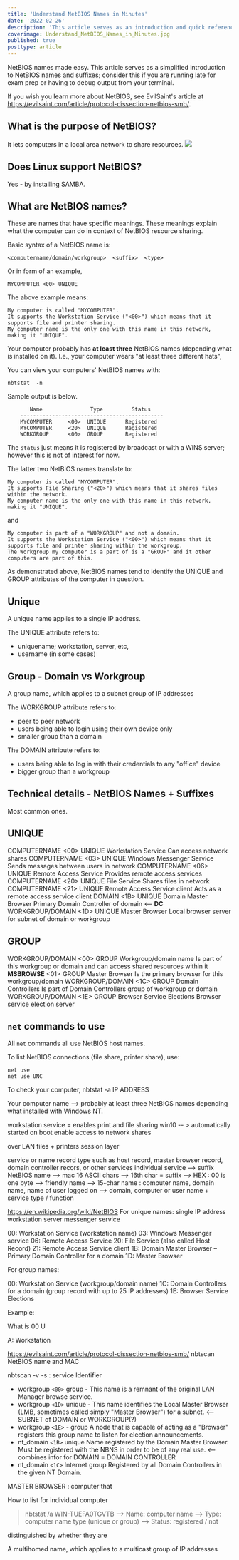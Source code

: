 ```yaml
---
title: 'Understand NetBIOS Names in Minutes'
date: '2022-02-26'
description: 'This article serves as an introduction and quick reference to NetBIOS names'
coverimage: Understand_NetBIOS_Names_in_Minutes.jpg
published: true
posttype: article
---
```


NetBIOS names made easy. This article serves as a simplified introduction to NetBIOS names and suffixes; consider this if you are running late for exam prep or having to debug output from your terminal.

If you wish you learn more about NetBIOS, see EvilSaint's article at https://evilsaint.com/article/protocol-dissection-netbios-smb/.

## What is the purpose of NetBIOS?

It lets computers in a local area network to share resources.
<img src="/static/832745c2-95cc-45f6-a712-56f0da41b6e4.png">
![]()

## Does Linux support NetBIOS?

Yes - by installing SAMBA. 

## What are NetBIOS names?

These are names that have specific meanings. These meanings explain what the computer can do in context of NetBIOS resource sharing. 

Basic syntax of a NetBIOS name is:

```
<computername/domain/workgroup>  <suffix>  <type>
```

Or in form of an example,

```
MYCOMPUTER <00> UNIQUE
```

The above example means:

```
My computer is called "MYCOMPUTER". 
It supports the Workstation Service ("<00>") which means that it supports file and printer sharing.
My computer name is the only one with this name in this network, making it "UNIQUE".
```

Your computer probably has <b>at least three</b> NetBIOS names (depending what is installed on it). I.e., your computer wears "at least three different hats",  

You can view your computers' NetBIOS names with:

```
nbtstat  -n
```

Sample output is below.

```
       Name               Type         Status
    ---------------------------------------------
    MYCOMPUTER     <00>  UNIQUE      Registered
    MYCOMPUTER     <20>  UNIQUE      Registered
    WORKGROUP      <00>  GROUP       Registered
```

The `status` just means it is registered by broadcast or with a WINS server; however this is not of interest for now.

The latter two NetBIOS names translate to:

```
My computer is called "MYCOMPUTER". 
It supports File Sharing ("<20>") which means that it shares files within the network. 
My computer name is the only one with this name in this network, making it "UNIQUE".
```

and

```
My computer is part of a "WORKGROUP" and not a domain. 
It supports the Workstation Service ("<00>") which means that it supports file and printer sharing within the workgroup. 
The Workgroup my computer is a part of is a "GROUP" and it other computers are part of this.
```

As demonstrated above, NetBIOS names tend to identify the UNIQUE and GROUP attributes of the computer in question. 

## Unique

A unique name applies to a single IP address.

The UNIQUE attribute refers to:

* uniquename; workstation, server, etc,
* username (in some cases)

## Group - Domain vs Workgroup

A group name, which applies to a subnet group of IP addresses

The WORKGROUP attribute refers to:

* peer to peer network
* users being able to login using their own device only
* smaller group than a domain

The DOMAIN attribute refers to:

* users being able to log in with their credentials to any "office" device
* bigger group than a workgroup

## Technical details - NetBIOS Names + Suffixes

Most common ones.

UNIQUE
------
COMPUTERNAME		<00>  UNIQUE	Workstation Service			Can access network shares
COMPUTERNAME		<03>  UNIQUE        Windows Messenger Service		Sends messages between users in network
COMPUTERNAME		<06>  UNIQUE	Remote Access Service                    Provides remote access services			
COMPUTERNAME		<20>  UNIQUE	File Service					Shares files in network
COMPUTERNAME		<21>  UNIQUE	Remote Access Service client		Acts as a remote access service client
DOMAIN				<1B>  UNIQUE	Domain Master Browser			Primary Domain Controller of domain <-- <b>DC</b>
WORKGROUP/DOMAIN	<1D>  UNIQUE	Master Browser				Local browser server for subnet of domain or workgroup

GROUP
-----
WORKGROUP/DOMAIN         <00>  GROUP  	Workgroup/domain name	Is part of this workgroup or domain and can access shared resources within it
__MSBROWSE__			<01>  GROUP		Master Browser			Is the primary browser for this workgroup/domain
WORKGROUP/DOMAIN     	<1C>  GROUP		Domain Controllers 		Is part of Domain Controllers group of workgroup or domain	
WORKGROUP/DOMAIN     	<1E>  GROUP		Browser Service Elections	Browser service election server


## `net` commands to use

All `net` commands all use NetBIOS host names.

To list NetBIOS connections (file share, printer share), use:

```
net use 
net use UNC
```



To check your computer, 
nbtstat -a IP ADDRESS

Your computer name --> probably at least three NetBIOS names depending what installed with Windows NT.

workstation service = enables print and file sharing 
win10 -- > automatically started on boot
enable access to network shares

over LAN
files + printers 
session layer

service or name record type such as host record, master browser record, domain controller recors, or other services
individual service --> suffix
NetBIOS name --> mac 16 ASCII chars --> 16th char = suffix
    --> HEX : 00 is one byte
--> friendly name --> 15-char name : computer name, domain name, name of user logged on
--> domain, computer or user name + service type / function





https://en.wikipedia.org/wiki/NetBIOS
For unique names:
single IP address
workstation
server
messenger service

00: Workstation Service (workstation name)
03: Windows Messenger service
06: Remote Access Service
20: File Service (also called Host Record)
21: Remote Access Service client
1B: Domain Master Browser – Primary Domain Controller for a domain
1D: Master Browser

For group names:

00: Workstation Service (workgroup/domain name)
1C: Domain Controllers for a domain (group record with up to 25 IP addresses)
1E: Browser Service Elections


Example:

What is 
<computername> 00 U

A: Workstation 

https://evilsaint.com/article/protocol-dissection-netbios-smb/
nbtscan <ip-range> 
	NetBIOS name and MAC

nbtscan -v -s : <ip-range>
	service Identifier

* workgroup `<00>` group - This name is a remnant of the original LAN Manager browse service.
* workgroup `<1D>` unique - This name identifies the Local Master Browser (LMB, sometimes called simply "Master Browser") for a subnet. <-- SUBNET of DOMAIN or WORKGROUP(?)
* workgroup `<1E>` -  group A node that is capable of acting as a "Browser" registers this group name to listen for election announcements.
* nt_domain `<1B>` unique Name registered by the Domain Master Browser. Must be registered with the NBNS in order to be of any real use. <-- combines infor for DOMAIN = DOMAIN CONTROLLER
* nt_domain `<1C>` Internet group Registered by all Domain Controllers in the given NT Domain.

MASTER BROWSER : computer that 


How to list for individual computer
> nbtstat /a WIN-TUEFA0TGVTB
--> Name: computer name
--> Type: computer name type (unique or group)
--> Status: registered / not

 distinguished by whether they are


A multihomed name, which applies to a multicast group of IP addresses
